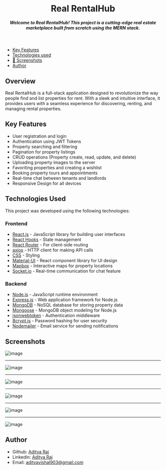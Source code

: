 <H1 align ="center" > Real RentalHub  </h1>
<h5  align ="center"> 
Welcome to Real RentalHub! This project is a cutting-edge real estate marketplace built from scratch using the MERN stack. </h5>
<br/>

  * [Key Features](#key-features)
  * [Technologies used](#technologies-used)
  * [📸 Screenshots](#screenshots)
  * [Author](#author)


## Overview

Real RentalHub is a full-stack application designed to revolutionize the way people find and list properties for rent. With a sleek and intuitive interface, it provides users with a seamless experience for discovering, renting, and managing rental properties.

## Key Features

- User registration and login
- Authentication using JWT Tokens
- Property searching and filtering
- Pagination for property listings
- CRUD operations (Property create, read, update, and delete)
- Uploading property images to the server
- Favoriting properties and creating a wishlist
- Booking property tours and appointments
- Real-time chat between tenants and landlords
- Responsive Design for all devices

## Technologies Used

This project was developed using the following technologies:

### Frontend

- [React.js](https://reactjs.org/) - JavaScript library for building user interfaces
- [React Hooks](https://reactjs.org/docs/hooks-intro.html) - State management
- [React Router](https://reactrouter.com/) - For client-side routing
- [axios](https://www.npmjs.com/package/axios) - HTTP client for making API calls
- [CSS](https://developer.mozilla.org/en-US/docs/Web/CSS) - Styling
- [Material-UI](https://material-ui.com/) - React component library for UI design
- [Mapbox](https://www.mapbox.com/) - Interactive maps for property locations
- [Socket.io](https://socket.io/) - Real-time communication for chat feature

### Backend

- [Node.js](https://nodejs.org/) - JavaScript runtime environment
- [Express.js](https://expressjs.com/) - Web application framework for Node.js
- [MongoDB](https://www.mongodb.com/) - NoSQL database for storing property data
- [Mongoose](https://mongoosejs.com/) - MongoDB object modeling for Node.js
- [jsonwebtoken](https://www.npmjs.com/package/jsonwebtoken) - Authentication middleware
- [Bcrypt.js](https://www.npmjs.com/package/bcryptjs) - Password hashing for user security
- [Nodemailer](https://nodemailer.com/about/) - Email service for sending notifications

##  Screenshots 
![image](https://github.com/RajAditya01/RealRentalHub/assets/101439988/3be44cc9-5942-4a1d-a4ee-2627287d8e8a)
---- -
![image](https://github.com/RajAditya01/RealRentalHub/assets/101439988/c30316c0-490c-4f59-8ca1-0bc7720e6c6f)
---- -
![image](https://github.com/RajAditya01/RealRentalHub/assets/101439988/98a4cf24-ad48-4e66-aee7-7f29608c1054)
---- -
![image](https://github.com/RajAditya01/RealRentalHub/assets/101439988/e0cd4c5c-3a4b-4a42-8416-0c1dc26dc42c)
---- -
![image](https://github.com/RajAditya01/RealRentalHub/assets/101439988/53c4b331-c0b5-4d1c-9bbc-b48e12c59fba)
---- -
![image](https://github.com/RajAditya01/RealRentalHub/assets/101439988/6e2da65a-6327-40ac-9b7d-e31b062ebf55)

## Author

- Github: [Aditya Raj](https://github.com/RajAditya01)
- Linkedin: [Aditya Raj](https://www.linkedin.com/in/aditya-raj-aa923721a/)
- Email: [adityavishal903@gmail.com](mailto:adityavishal903@gmail.com)
